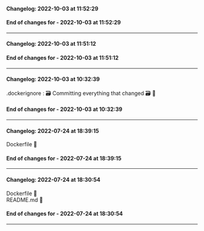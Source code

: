 #### Changelog: 2022-10-03 at 11:52:29  

  
#### End of changes for  - 2022-10-03 at 11:52:29  
  
----  
  
#### Changelog: 2022-10-03 at 11:51:12  

  
#### End of changes for  - 2022-10-03 at 11:51:12  
  
----  
  
#### Changelog: 2022-10-03 at 10:32:39  

.dockerignore : 🗃️ Committing everything that changed 🗃️ 🚀  
  
#### End of changes for  - 2022-10-03 at 10:32:39  
  
----  
  
#### Changelog: 2022-07-24 at 18:39:15  
  
Dockerfile      🚀  
  
#### End of changes for  - 2022-07-24 at 18:39:15  
  
----  
  
#### Changelog: 2022-07-24 at 18:30:54  
  
Dockerfile      🚀  
README.md      🚀  
  
#### End of changes for  - 2022-07-24 at 18:30:54  
  
----  
  
